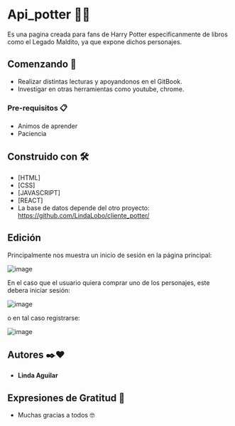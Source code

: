 # Api_potter 🧙‍♀️

Es una pagina creada para fans de Harry Potter especificanmente de libros como el Legado Maldito, ya que expone dichos personajes.

## Comenzando 🚀

* Realizar distintas lecturas y apoyandonos en el GitBook.
* Investigar en otras herramientas como youtube, chrome.

### Pre-requisitos 📋

* Animos de aprender
* Paciencia


## Construido con 🛠️

* [HTML]
* [CSS]
* [JAVASCRIPT]
* [REACT]
* La base de datos depende del otro proyecto: https://github.com/LindaLobo/cliente_potter/

## Edición

Principalmente nos muestra un inicio de sesión en la página principal:

![image](https://github.com/LindaLobo/api_potter/assets/104039974/3bd7c3b6-1521-4b71-a9e6-08c783910aa3)

En el caso que el usuario quiera comprar uno de los personajes, este debera iniciar sesión:

![image](https://github.com/LindaLobo/api_potter/assets/104039974/b47e677a-bc74-492d-a909-6745d74848c0)

o en tal caso registrarse:

![image](https://github.com/LindaLobo/api_potter/assets/104039974/b5e7e744-71a1-401f-816e-8b087f7d5fe3)


## Autores ✒️❤️

* **Linda Aguilar**

## Expresiones de Gratitud 🎁

* Muchas gracias a todos 🤓

